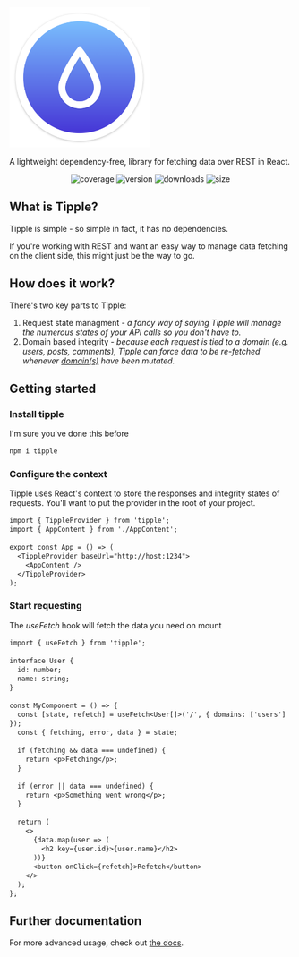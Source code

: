 <img alt="Tipple logo" src="https://github.com/andyrichardson/tipple/blob/master/docs/assets/logo.png?raw=true" width="250px" />

A lightweight dependency-free, library for fetching data over REST in React.

<p align="center">
  <img src="https://img.shields.io/codecov/c/github/andyrichardson/tipple.svg" alt="coverage">
  <img src="https://img.shields.io/github/package-json/v/andyrichardson/tipple.svg" alt="version" />
  <img src="https://img.shields.io/npm/dt/tipple.svg" alt="downloads" />
  <img src="https://img.shields.io/bundlephobia/minzip/tipple.svg" alt="size" />
</p>

## What is Tipple?

Tipple is simple - so simple in fact, it has no dependencies.

If you're working with REST and want an easy way to manage data fetching on the client side, this might just be the way to go.

## How does it work?

There's two key parts to Tipple:

1.  Request state managment - _a fancy way of saying Tipple will manage the numerous states of your API calls so you don't have to._
2.  Domain based integrity - _because each request is tied to a domain (e.g. users, posts, comments), Tipple can force data to be re-fetched whenever [domain(s)](/docs/Domains.md) have been mutated._

## Getting started

### Install tipple

I'm sure you've done this before

```sh
npm i tipple
```

### Configure the context

Tipple uses React's context to store the responses and integrity states of requests. You'll want to put the provider in the root of your project.

```tsx
import { TippleProvider } from 'tipple';
import { AppContent } from './AppContent';

export const App = () => (
  <TippleProvider baseUrl="http://host:1234">
    <AppContent />
  </TippleProvider>
);
```

### Start requesting

The _useFetch_ hook will fetch the data you need on mount

```tsx
import { useFetch } from 'tipple';

interface User {
  id: number;
  name: string;
}

const MyComponent = () => {
  const [state, refetch] = useFetch<User[]>('/', { domains: ['users'] });
  const { fetching, error, data } = state;

  if (fetching && data === undefined) {
    return <p>Fetching</p>;
  }

  if (error || data === undefined) {
    return <p>Something went wrong</p>;
  }

  return (
    <>
      {data.map(user => (
        <h2 key={user.id}>{user.name}</h2>
      ))}
      <button onClick={refetch}>Refetch</button>
    </>
  );
};
```

## Further documentation

For more advanced usage, check out [the docs](/docs).
